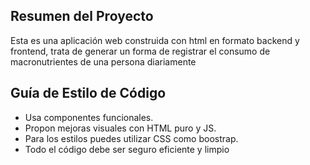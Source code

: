 ## Resumen del Proyecto

Esta es una aplicación web construida con html en formato backend y frontend, trata de generar un forma de registrar el consumo de macronutrientes de una persona diariamente

## Guía de Estilo de Código

- Usa componentes funcionales.
- Propon mejoras visuales con HTML puro y JS.
- Para los estilos puedes utilizar CSS como boostrap.
- Todo el código debe ser seguro eficiente y limpio